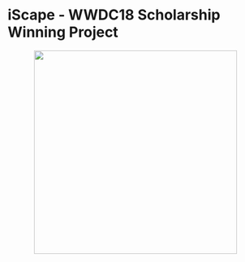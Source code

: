 # iScape - WWDC18 Scholarship Winning Project

<p align="center">
  <img width="400" height="400" src="https://user-images.githubusercontent.com/32301836/58915329-24906e00-86f7-11e9-9697-24eae805ffd4.png">
</p>
